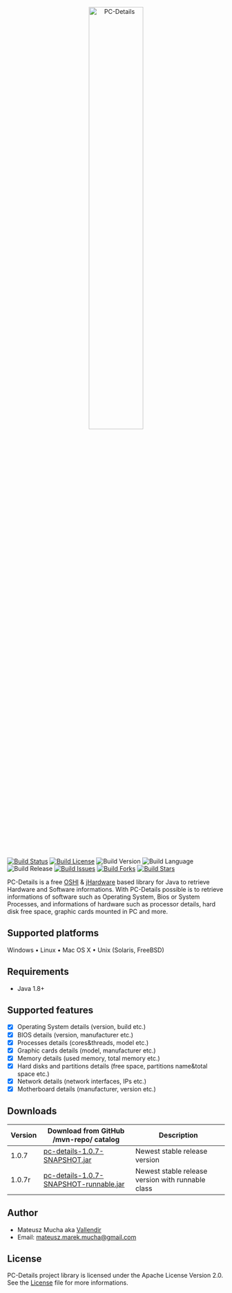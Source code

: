
<p align="center">
<img width="50%" src="https://github.com/Vallendir/mmucha-lib/blob/master/Java/PC-Details/header.png" alt="PC-Details"/>
</p>
  
[![Build Status](https://travis-ci.org/Vallendir/PC-Details.svg?branch=master)](https://travis-ci.org/Vallendir/PC-Details)
[![Build License](https://img.shields.io/github/license/Vallendir/PC-Details.svg)](https://github.com/Vallendir/PC-Details/blob/master/LICENSE)
![Build Version](https://img.shields.io/badge/version-1.0.7-blue.svg)
![Build Language](https://img.shields.io/badge/language-Java%201.8-orange.svg)
![Build Release](https://img.shields.io/badge/release%20jar%27s-%2Fmvn--repo%2F-yellowgreen.svg)
[![Build Issues](https://img.shields.io/github/issues/Vallendir/PC-Details.svg)](https://github.com/Vallendir/PC-Details/issues)
[![Build Forks](https://img.shields.io/github/forks/Vallendir/PC-Details.svg)](https://github.com/Vallendir/PC-Details/network)
[![Build Stars](https://img.shields.io/github/stars/Vallendir/PC-Details.svg)](https://github.com/Vallendir/PC-Details/stargazers)


PC-Details is a free [OSHI](https://github.com/oshi/oshi) & [jHardware](https://github.com/profesorfalken/jHardware) based library for Java to retrieve Hardware and Software informations.
With PC-Details possible is to retrieve informations of software such as Operating System, Bios or System Processes, and informations of hardware such as processor details, hard disk free space, graphic cards mounted in PC and more.


## Supported platforms 
Windows • Linux • Mac OS X • Unix (Solaris, FreeBSD)

## Requirements
 - Java 1.8+

## Supported features 
 - [x] Operating System details (version, build etc.)
 - [x] BIOS details (version, manufacturer etc.)
 - [x] Processes details (cores&threads, model etc.)
 - [x] Graphic cards details (model, manufacturer etc.)
 - [x] Memory details (used memory, total memory etc.)
 - [x] Hard disks and partitions details (free space, partitions name&total space etc.)
 - [x] Network details (network interfaces, IPs etc.)
 - [x] Motherboard details (manufacturer, version etc.)
 
## Downloads
| Version | Download from GitHub /mvn-repo/ catalog | Description | 
| ------------- | ------------- | ------------- |
| 1.0.7 | [pc-details-1.0.7-SNAPSHOT.jar](https://github.com/Vallendir/PC-Details/raw/master/mvn-repo/pc-details-1.0.7-SNAPSHOT.jarhttps://github.com/Vallendir/PC-Details/raw/master/mvn-repo/pc-details-1.0.7-SNAPSHOT.jar) | Newest stable release version
| 1.0.7r | [pc-details-1.0.7-SNAPSHOT-runnable.jar](https://github.com/Vallendir/PC-Details/raw/master/mvn-repo/pc-details-1.0.7-SNAPSHOT.jarhttps://github.com/Vallendir/PC-Details/raw/master/mvn-repo/pc-details-1.0.7-SNAPSHOT-runnable.jar) | Newest stable release version with runnable class


## Author
 - Mateusz Mucha aka [Vallendir](https://github.com/Vallendir) 
 - Email: mateusz.marek.mucha@gmail.com

## License
PC-Details project library is licensed under the Apache License Version 2.0. See the [License](https://github.com/Vallendir/PC-Details/blob/master/LICENSE) file for more informations.









